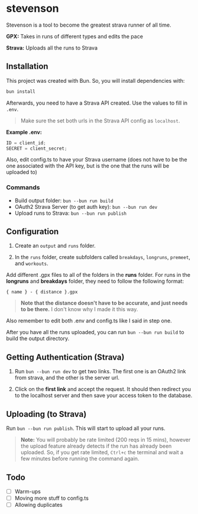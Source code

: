 # stevenson

Stevenson is a tool to become the greatest strava runner of all time.

**GPX:** Takes in runs of different types and edits the pace

**Strava:** Uploads all the runs to Strava

## Installation

This project was created with Bun. So, you will install dependencies with:

```bash
bun install
```

Afterwards, you need to have a Strava API created. Use the values to fill in `.env`.

> Make sure the set both urls in the Strava API config as `localhost`.

**Example .env:**

```js
ID = client_id;
SECRET = client_secret;
```

Also, edit config.ts to have your Strava username (does not have to be the one associated with the API key, but is the one that the runs will be uploaded to)

### Commands

- Build output folder: `bun --bun run build`
- OAuth2 Strava Server (to get auth key): `bun --bun run dev`
- Upload runs to Strava: `bun --bun run publish`

## Configuration

1. Create an `output` and `runs` folder.

2. In the `runs` folder, create subfolders called `breakdays`, `longruns`, `premeet`, and `workouts`.

Add different .gpx files to all of the folders in the **runs** folder. For runs in the **longruns** and **breakdays** folder, they need to follow the following format:

```
{ name } - { distance }.gpx
```

> **Note that the distance doesn't have to be accurate, and just needs to be there.** I don't know why I made it this way.

Also remember to edit both .env and config.ts like I said in step one.

After you have all the runs uploaded, you can run `bun --bun run build` to build the output directory.

## Getting Authentication (Strava)

1. Run `bun --bun run dev` to get two links. The first one is an OAuth2 link from strava, and the other is the server url.

2. Click on the **first link** and accept the request. It should then redirect you to the localhost server and then save your access token to the database.

## Uploading (to Strava)

Run `bun --bun run publish`. This will start to upload all your runs.

> **Note:** You will probably be rate limited (200 reqs in 15 mins), however the upload feature already detects if the run has already been uploaded. So, if you get rate limited, `Ctrl+c` the terminal and wait a few minutes before running the command again.

## Todo

- [ ] Warm-ups
- [ ] Moving more stuff to config.ts
- [ ] Allowing duplicates
